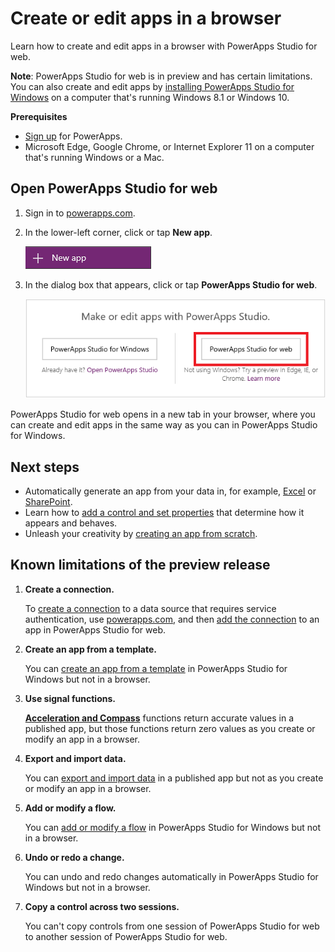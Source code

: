<properties
	pageTitle="Create or edit apps in a browser | Microsoft PowerApps"
	description="Create or edit apps in a browser."
	services=""
	suite="powerapps"
	documentationCenter="na"
	authors="sarafankit"
	manager="erikre"
	editor=""
	tags=""/>

<tags
   ms.service="powerapps"
   ms.devlang="na"
   ms.topic="article"
   ms.tgt_pltfrm="na"
   ms.workload="na"
   ms.date="07/28/2016"
   ms.author="ankitsar"/>

# Create or edit apps in a browser #
Learn how to create and edit apps in a browser with PowerApps Studio for web.

**Note**: PowerApps Studio for web is in preview and has certain limitations. You can also create and edit apps by [installing PowerApps Studio for Windows](https://web.powerapps.com/#/downloads) on a computer that's running Windows 8.1 or Windows 10.

**Prerequisites**

- [Sign up](signup-for-powerapps.md) for PowerApps.
- Microsoft Edge, Google Chrome, or Internet Explorer 11 on a computer that's running Windows or a Mac.

## Open PowerApps Studio for web ##
1. Sign in to [powerapps.com](http://go.microsoft.com/fwlink/p/?LinkId=708209).

1. In the lower-left corner, click or tap **New app**.

	![New app in left navigation bar](./media/create-app-browser/left-nav.png)

1. In the dialog box that appears, click or tap **PowerApps Studio for web**.

	![Open PowerApps Studio for web](./media/create-app-browser/launch-web-authoring.png)

PowerApps Studio for web opens in a new tab in your browser, where you can create and edit apps in the same way as you can in PowerApps Studio for Windows.

## Next steps ##
- Automatically generate an app from your data in, for example, [Excel](get-started-create-from-data.md) or [SharePoint](app-from-sharepoint.md).
- Learn how to [add a control and set properties](add-configure-controls.md) that determine how it appears and behaves.
- Unleash your creativity by [creating an app from scratch](get-started-create-from-blank.md).

## Known limitations of the preview release ##
1. **Create a connection.**

	To [create a connection](add-manage-connections.md) to a data source that requires service authentication, use [powerapps.com](https://web.powerapps.com), and then [add the connection](add-data-connection.md) to an app in PowerApps Studio for web.

1. **Create an app from a template.**

	You can [create an app from a template](get-started-test-drive.md) in PowerApps Studio for Windows but not in a browser.

1. **Use signal functions.**

	**[Acceleration and Compass](functions/signals.md)** functions return accurate values in a published app, but those functions return zero values as you create or modify an app in a browser.

1. **Export and import data.**

	You can [export and import data](controls/control-export-import.md) in a published app but not as you create or modify an app in a browser.

1. **Add or modify a flow.**

	You can [add or modify a flow](using-logic-flows.md) in PowerApps Studio for Windows but not in a browser.

1. **Undo or redo a change.**

	You can undo and redo changes automatically in PowerApps Studio for Windows but not in a browser.

1. **Copy a control across two sessions.**

	You can't copy controls from one session of PowerApps Studio for web to another session of PowerApps Studio for web.
